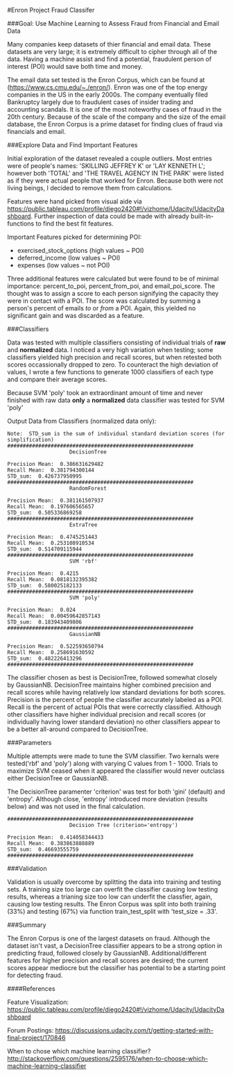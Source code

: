 #Enron Project Fraud Classifer

###Goal: Use Machine Learning to Assess Fraud from Financial and Email Data 

Many companies keep datasets of thier financial and email data. These datasets are very large; it is extremely difficult to cipher through all of the data. Having a machine assist and find a potential, fraudulent person of interest (POI) would save both time and money.

The email data set tested is the Enron Corpus, which can be found at (https://www.cs.cmu.edu/~./enron/). Enron was one of the top energy companies in the US in the early 2000s. The company eventually filed Bankruptcy largely due to fraudulent cases of insider trading and accounting scandals. It is one of the most noteworthy cases of fraud in the 20th century. Because of the scale of the company and the size of the email database, the Enron Corpus is a prime dataset for finding clues of fraud via financials and email.

###Explore Data and Find Important Features

Initial exploration of the dataset revealed a couple outliers. Most entries were of people's names: 'SKILLING JEFFREY K' or 'LAY KENNETH L'; however both 'TOTAL' and 'THE TRAVEL AGENCY IN THE PARK' were listed as if they were actual people that worked for Enron. Because both were not living beings, I decided to remove them from calculations. 

Features were hand picked from visual aide via https://public.tableau.com/profile/diego2420#!/vizhome/Udacity/UdacityDashboard. Further inspection of data could be made with already built-in-functions to find the best fit features.

Important Features picked for determining POI:
* exercised_stock_options (high values ~ POI)
* deferred_income (low values ~ POI)
* expenses (low values ~ not POI)

Three additional features were calculated but were found to be of minimal importance: percent_to_poi, percent_from_poi, and email_poi_score. The thought was to assign a score to each person signifying the capacity they were in contact with a POI. The score was calculated by summing a person's percent of emails _to_ or _from_ a POI. Again, this yielded no significant gain and was discarded as a feature.

###Classifiers

Data was tested with multiple classifiers consisting of individual trials of **raw** and **normalized** data. I noticed a very high variation when testing; some classifiers yielded high precision and recall scores, but when retested both scores occassionally dropped to zero. To counteract the high deviation of values, I wrote a few functions to generate 1000 classifiers of each type and compare their average scores.

Because SVM 'poly' took an extraordinant amount of time and never finished with raw data **only** a **normalized** data classifier was tested for SVM 'poly'

Output Data from Classifiers (normalized data only):
~~~
Note:  STD_sum is the sum of individual standard deviation scores (for simplification)
############################################################
                    DecisionTree

Precision Mean:  0.386631629482
Recall Mean:  0.381794300144
STD_sum:  0.426737950995
############################################################
                    RandomForest

Precision Mean:  0.381161507937
Recall Mean:  0.197606565657
STD_sum:  0.505336869258
############################################################
                    ExtraTree

Precision Mean:  0.4745251443
Recall Mean:  0.253108910534
STD_sum:  0.514709115944
############################################################
                    SVM 'rbf'

Precision Mean:  0.4215
Recall Mean:  0.0818132395382
STD_sum:  0.580025182133
############################################################
                    SVM 'poly'

Precision Mean:  0.024
Recall Mean:  0.00459642857143
STD_sum:  0.183943409806
############################################################
                    GaussianNB

Precision Mean:  0.522593650794
Recall Mean:  0.258691630592
STD_sum:  0.482226413296
############################################################
~~~

The classifier chosen as best is DecisionTree, followed somewhat closely by GaussianNB. DecisionTree maintains higher combined precision and recall scores while having relatively low standard deviations for both scores. Precision is the percent of people the classifier accurately labeled as a POI. Recall is the percent of actual POIs that were correctly classified. Although other classifiers have higher individual precision and recall scores (or individually having lower standard deviation) no other classifiers appear to be a better all-around compared to DecisionTree.

###Parameters

Multiple attempts were made to tune the SVM classifier. Two kernals were tested('rbf' and 'poly') along with varying C values from 1 - 1000. Trials to maximize SVM ceased when it appeared the classifier would never outclass either DecisionTree or GaussianNB. 

The DecisionTree paramenter 'criterion' was test for both 'gini' (default) and 'entropy'. Although close, 'entropy' introduced more deviation (results below) and was not used in the final calculation. 
~~~
############################################################
                    Decision Tree (criterion='entropy')

Precision Mean:  0.414058344433
Recall Mean:  0.383863888889
STD_sum:  0.46693555759
############################################################
~~~

###Validation

Validation is usually overcome by splitting the data into training and testing sets. A training size too large can overfit the classifier causing low testing results, whereas a trianing size too low can underfit the classfier, again, causing low testing results.  The Enron Corpus was split into both training (33%) and testing (67%) via function train_test_split with 'test_size = .33'. 

###Summary

The Enron Corpus is one of the largest datasets on fraud. Although the dataset isn't vast, a DecisionTree classifier appears to be a strong option in predicting fraud, followed closely by GaussianNB. Additional/different features for higher precision and recall scores are desired; the current scores appear mediocre but the classifier has potential to be a starting point for detecting fraud.  

####References

Feature Visualization:
https://public.tableau.com/profile/diego2420#!/vizhome/Udacity/UdacityDashboard

Forum Postings:
https://discussions.udacity.com/t/getting-started-with-final-project/170846

When to chose which machine learning classifier?
http://stackoverflow.com/questions/2595176/when-to-choose-which-machine-learning-classifier

